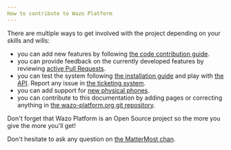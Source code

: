 ```yaml
---
How to contribute to Wazo Platform
---
```


There are multiple ways to get involved with the project depending on
your skills and wills:

- you can add new features by following [the code contribution guide](/contribute/code).
- you can provide feedback on the currently developed features by reviewing [active Pull Requests](https://github.com/pulls?utf8=%E2%9C%93&q=is%3Aopen+is%3Apr++archived%3Afalse+user%3Awazo-platform).
- you can test the system following [the installation guide](/install) and play with [the API](/documentation). Report any issue in [the ticketing system](https://wazo-dev.atlassian.net/).
- you can add support for [new physical phones](contribute/phone_plugins).
- you can contribute to this documentation by adding pages or correcting anything in [the wazo-platform.org git repository](https://github.com/wazo-platform/wazo-platform.org).

Don't forget that Wazo Platform is an Open Source project so the more you give the more you'll get!

Don't hesitate to ask any question on [the MatterMost chan](https://mm.wazo.community/wazo-platform/channels/town-square).
